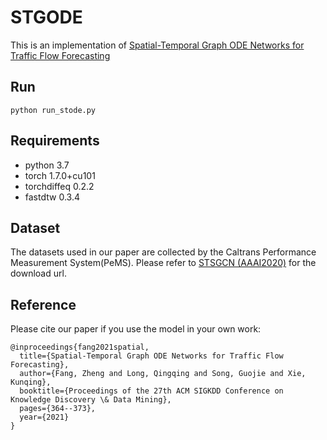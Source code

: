 # STGODE
This is an implementation of [Spatial-Temporal Graph ODE Networks for Traffic Flow Forecasting](https://arxiv.org/abs/2106.12931) 

## Run
```
python run_stode.py
```

## Requirements
* python 3.7
* torch 1.7.0+cu101
* torchdiffeq 0.2.2
* fastdtw 0.3.4

## Dataset
The datasets used in our paper are collected by the Caltrans Performance Measurement System(PeMS). Please refer to [STSGCN (AAAI2020)](https://github.com/Davidham3/STSGCN) for the download url.

## Reference
Please cite our paper if you use the model in your own work:
```
@inproceedings{fang2021spatial,
  title={Spatial-Temporal Graph ODE Networks for Traffic Flow Forecasting},
  author={Fang, Zheng and Long, Qingqing and Song, Guojie and Xie, Kunqing},
  booktitle={Proceedings of the 27th ACM SIGKDD Conference on Knowledge Discovery \& Data Mining},
  pages={364--373},
  year={2021}
}
```



